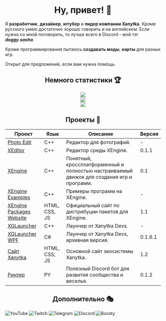 <h1 align="center">Ну, привет! 👋</h1>
<p>  Я <b>разработчик</b>, <b>дизайнер</b>, <b>ютубер</b> и <b>лидер компании Xanytka</b>. Кроме русского умею достаточно хорошо говорить и на английском. Если нужно со мной поговорить, то лучше всего в Discord - мой тэг <b><i>doggy.sasha</i></b>.</p>
<p>Кроме программирования пытаюсь <b>создавать моды</b>, <b>карты</b> для разных игр.</p>
<p>Открыт для предложений, если вам нужна помощь.</p>

<h2 align="center">Немного статистики 🏆</h2>
<div style="display:flex;flex-direction:column;flex:500px;align-items:center">
  <picture>
    <source
      srcset="https://streak-stats.demolab.com?user=DoggySasha&theme=dark&locale=ru&hide_border=true"
      media="(prefers-color-scheme: dark)"
    />
    <source
      srcset="https://streak-stats.demolab.com/?user=DoggySasha&hide_border=true&locale=ru&hide_border=true"
      media="(prefers-color-scheme: light), (prefers-color-scheme: no-preference)"
    />
    <img src="https://streak-stats.demolab.com?user=DoggySasha&hide_border=true&locale=ru" />
  </picture>
  <picture>
    <source
      srcset="https://github-readme-stats.vercel.app/api?username=DoggySasha&show_icons=true&title_color=FB8C00&text_color=FEFEFE&icon_color=FB8C00&locale=ru&hide_border=true&bg_color=151515&hide=contribs"
      media="(prefers-color-scheme: dark)"
    />
    <source
      srcset="https://github-readme-stats.vercel.app/api?username=DoggySasha&show_icons=true&title_color=FB8C00&text_color=151515&icon_color=FB8C00&locale=ru&hide_border=true&hide=contribs"
      media="(prefers-color-scheme: light), (prefers-color-scheme: no-preference)"
    />
    <img src="https://github-readme-stats.vercel.app/api?username=DoggySasha&show_icons=true&locale=ru&hide=contribs" />
  </picture>
  <picture>
    <source
      srcset="https://readme-jokes.vercel.app/api?hideBorder&bgColor=%23151515&qColor=%23FEFEFE&textColor=%23FEFEFE&aColor=%23FB8C00"
      media="(prefers-color-scheme: dark)"
    />
    <source
      srcset="https://readme-jokes.vercel.app/api?hideBorder&bgColor=%23ffffff&qColor=%23151515&textColor=%23151515&aColor=%23FB8C00"
      media="(prefers-color-scheme: light), (prefers-color-scheme: no-preference)"
    />
    <img src="https://readme-jokes.vercel.app/api?hideBorder&bgColor=%23ffffff&qColor=%23151515&textColor=%23151515&aColor=%23FB8C00" />
  </picture>
</div>

<h2 align="center">Проекты 🥽</h2>

| Проект | Язык | Описание | Версия |
|--------|------|----------|--------|
|[Photo Edit](https://github.com/xanytka-devs/photo-edit)|C++|Редактор для фотографий.|-|
|[XEditor](https://github.com/xanytka-devs/xeditor)|C++|Редактор среды XEngine.|0.1.1|
|[XEngine](https://github.com/xanytka-devs/xengine)|C++|Понятный, кроссплатформенный и полностью настраиваемый движок для создания игр и программ.|0.1|
|[XEngine Examples](https://github.com/xanytka-devs/xengine-examples)|C++|Примеры программ на XEngine.|-|
|[XEngine Packages Website](https://github.com/xanytka-devs/xengine-packages-website)|HTML, CSS, JS|Официальный сайт по дистрибуции пакетов для XEngine.|1.1|
|[XGLauncher](https://github.com/xanytka-devs/xglauncher)|C++|Лаунчер от Xanytka Devs.|-|
|[XGLauncher WPF](https://github.com/xanytka-devs/XGLauncher-WPF)|C#|Лаунчер от Xanytka Devs, архивная версия.|0.1.6.1|
|[Сайт Xanytka](https://xanytka.ru/)|HTML, CSS, JS|Основной сайт экосистемы Xanytka.|1.2|
|[Ринтер](https://github.com/xanytka-devs/rinter)|PY|Полезный Discord бот для развития сообщества и веселья.|0.1.2|
<!-- Всё ещё приватные
|[AudioBump](https://github.com/xanytka-devs/audio-bump)|C++|Библиотека для загрузки аудио файлов.|-|
|[InstallHorizon](https://github.com/xanytka-devs/install-horizion)|C++|Библиотека для создания установщиков ПО.|-|
|[XaNotes Desktop](https://github.com/xanytka-devs/xanotes-desktop)|C++|Приложение для более удобных и креативных заметок.|-|
|[XaNotes Web](https://github.com/xanytka-devs/xanotes-web)|HTML, CSS, JS|Сайт для более удобных и креативных заметок.|-|
-->
<!--Позже можно добавить таблицу под моды и разделить сайты от основных проектов. Ну их пока недостаточно для разделения.-->

<h2 align="center">Дополнительно 🎭</h2>
<span>
  <img alt="YouTube" src="https://img.shields.io/badge/YouTube-%D0%9F%D0%BE%D1%81%D0%BC%D0%BE%D1%82%D1%80%D0%B5%D1%82%D1%8C-red?logo=youtube&logoColor=%23fff&link=https%3A%2F%2Fwww.youtube.com%2F%40doggysasha&label=">
  <img alt="Twitch" src="https://img.shields.io/badge/Twitch-%D0%9F%D0%BE%D1%81%D0%BC%D0%BE%D1%82%D1%80%D0%B5%D1%82%D1%8C-purple?logo=twitch&logoColor=%23fff&link=https%3A%2F%2Fwww.twitch.tv%2Fdoggysasha&label=">
  <img alt="Telegram" src="https://img.shields.io/badge/Telegram-%D0%9F%D0%BE%D1%87%D0%B8%D1%82%D0%B0%D1%82%D1%8C-blue?logo=telegram&logoColor=%23fff&link=https%3A%2F%2Ft.me%2Fdoggyhut&label=">
  <img alt="Discord" src="https://img.shields.io/discord/635140721908908049?style=flat&logo=discord&logoColor=fff&label=">
  <img alt="Boosty" src="https://img.shields.io/badge/Boosty-%D0%9F%D0%BE%D0%B4%D0%B4%D0%B5%D1%80%D0%B6%D0%B0%D1%82%D1%8C-orange?logo=boosty&logoColor=%23fff&link=https%3A%2F%2Fboosty.to%2Fdoggy.sasha&label=">
</span>
